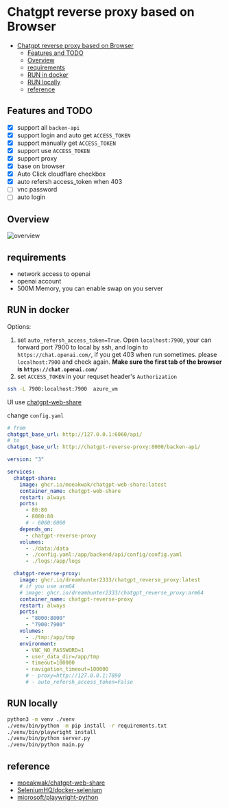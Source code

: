 # Chatgpt reverse proxy based on Browser

- [Chatgpt reverse proxy based on Browser](#chatgpt-reverse-proxy-based-on-browser)
  - [Features and TODO](#features-and-todo)
  - [Overview](#overview)
  - [requirements](#requirements)
  - [RUN in docker](#run-in-docker)
  - [RUN locally](#run-locally)
  - [reference](#reference)

## Features and TODO

- [x] support all `backen-api`
- [x] support login and auto get `ACCESS_TOKEN`
- [x] support manually get `ACCESS_TOKEN`
- [x] support use `ACCESS_TOKEN`
- [x] support proxy
- [x] base on browser
- [x] Auto Click cloudflare checkbox
- [x] auto refersh access_token when 403
- [ ] vnc password
- [ ] auto login

## Overview

![overview](overview.png)

## requirements

- network access to openai
- openai account
- 500M Memory, you can enable swap on you server

## RUN in docker

Options:

1. set `auto_refersh_access_token=True`. Open `localhost:7900`, your can forward port 7900 to local by ssh, and login to `https://chat.openai.com/`, if you get 403 when run sometimes. please `localhost:7900` and check again. **Make sure the first tab of the browser is `https://chat.openai.com/`**
2. set `ACCESS_TOKEN` in your requset header's `Authorization`

```bash
ssh -L 7900:localhost:7900  azure_vm
```

UI use [chatgpt-web-share](https://github.com/moeakwak/chatgpt-web-share/wiki/%E4%B8%AD%E6%96%87%E6%8C%87%E5%8D%97)

change `config.yaml`

```yaml
# from
chatgpt_base_url: http://127.0.0.1:6060/api/
# to
chatgpt_base_url: http://chatgpt-reverse-proxy:8000/backen-api/
```

```yaml
version: "3"

services:
  chatgpt-share:
    image: ghcr.io/moeakwak/chatgpt-web-share:latest
    container_name: chatgpt-web-share
    restart: always
    ports:
      - 80:80
      - 8080:80
      # - 6060:6060
    depends_on:
      - chatgpt-reverse-proxy
    volumes:
      - ./data:/data
      - ./config.yaml:/app/backend/api/config/config.yaml
      - ./logs:/app/logs

  chatgpt-reverse-proxy:
    image: ghcr.io/dreamhunter2333/chatgpt_reverse_proxy:latest
    # if you use arm64
    # image: ghcr.io/dreamhunter2333/chatgpt_reverse_proxy:arm64
    container_name: chatgpt-reverse-proxy
    restart: always
    ports:
      - "8000:8000"
      - "7900:7900"
    volumes:
      - ./tmp:/app/tmp
    environment:
      - VNC_NO_PASSWORD=1
      - user_data_dir=/app/tmp
      - timeout=100000
      - navigation_timeout=100000
      # - proxy=http://127.0.0.1:7890
      # - auto_refersh_access_token=False
```

## RUN locally

```bash
python3 -m venv ./venv
./venv/bin/python -m pip install -r requirements.txt
./venv/bin/playwright install
./venv/bin/python server.py
./venv/bin/python main.py
```

## reference

- [moeakwak/chatgpt-web-share](https://github.com/moeakwak/chatgpt-web-share/wiki/%E4%B8%AD%E6%96%87%E6%8C%87%E5%8D%97)
- [SeleniumHQ/docker-selenium](https://github.com/SeleniumHQ/docker-selenium)
- [microsoft/playwright-python](https://github.com/microsoft/playwright-python)
